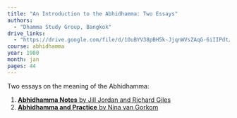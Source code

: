 ```yaml
---
title: "An Introduction to the Abhidhamma: Two Essays"
authors:
  - "Dhamma Study Group, Bangkok"
drive_links:
  - "https://drive.google.com/file/d/1OuBYV38pBH5k-JjqnWVsZAqG-6iIIPdt/view?usp=drivesdk"
course: abhidhamma
year: 1980
month: jan
pages: 44
---
```


Two essays on the meaning of the Abhidhamma:
  
  1. [**Abhidhamma Notes** by Jill Jordan and Richard Giles](https://web.archive.org/web/20190630180725/http://kusala.online-dhamma.net/%E6%96%87%E5%AD%97%E8%B3%87%E6%96%99/%E5%8D%97%E5%82%B3%E4%BD%9B%E6%95%99%E5%9C%96%E6%9B%B8%E9%A4%A8%20Theravāda%20Buddhism%20E-Library/025%20%E9%98%BF%E6%AF%98%E9%81%94%E7%A3%A8%20Abhidhamma/Abhidhamma%20Notes.html)
  2. [**Abhidhamma and Practice** by Nina van Gorkom](https://www.theravada.gr/wp-content/uploads/2021/05/Abhidhamma-And-Practice.pdf)
